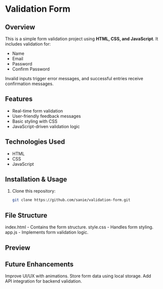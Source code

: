 # Validation Form

## Overview

This is a simple form validation project using **HTML, CSS, and JavaScript**. It includes validation for:

- Name
- Email
- Password
- Confirm Password

Invalid inputs trigger error messages, and successful entries receive confirmation messages.

## Features

- Real-time form validation
- User-friendly feedback messages
- Basic styling with CSS
- JavaScript-driven validation logic

## Technologies Used

- HTML
- CSS
- JavaScript

## Installation & Usage

1. Clone this repository:
   ```bash
   git clone https://github.com/sanie/validation-form.git
   ```

## File Structure

index.html - Contains the form structure.
style.css - Handles form styling.
app.js - Implements form validation logic.

## Preview

## Future Enhancements

Improve UI/UX with animations.
Store form data using local storage.
Add API integration for backend validation.

